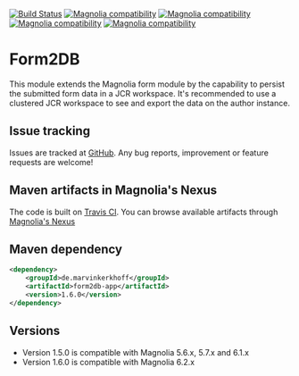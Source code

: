 [![Build Status](https://api.travis-ci.com/magnolia-community/form2db.svg?branch=master)](https://travis-ci.com/github/magnolia-community/form2db) 
[![Magnolia compatibility](https://img.shields.io/badge/magnolia-5.6-brightgreen.svg)](https://www.magnolia-cms.com)
[![Magnolia compatibility](https://img.shields.io/badge/magnolia-5.7-brightgreen.svg)](https://www.magnolia-cms.com)
[![Magnolia compatibility](https://img.shields.io/badge/magnolia-6.1-brightgreen.svg)](https://www.magnolia-cms.com)
[![Magnolia compatibility](https://img.shields.io/badge/magnolia-6.2-brightgreen.svg)](https://www.magnolia-cms.com)

Form2DB
=======

This module extends the Magnolia form module by the capability to persist the submitted form data in a JCR workspace. 
It's recommended to use a clustered JCR workspace to see and export the data on the author instance.

Issue tracking
--------------
Issues are tracked at [GitHub](https://github.com/magnolia-community/form2db/issues).
Any bug reports, improvement or feature requests are welcome! 

Maven artifacts in Magnolia's Nexus
---------------------------------
The code is built on [Travis CI](https://travis-ci.com/github/magnolia-community/form2db).
You can browse available artifacts through [Magnolia's Nexus](https://nexus.magnolia-cms.com/#nexus-search;quick~form2db-app)

Maven dependency
-----------------
```xml
<dependency>
    <groupId>de.marvinkerkhoff</groupId>
    <artifactId>form2db-app</artifactId>
    <version>1.6.0</version>
</dependency>
```

Versions
-----------------
* Version 1.5.0 is compatible with Magnolia 5.6.x, 5.7.x and 6.1.x
* Version 1.6.0 is compatible with Magnolia 6.2.x
